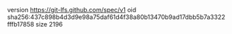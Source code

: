 version https://git-lfs.github.com/spec/v1
oid sha256:437c898b4d3d9e98a75daf61d4f38a80b13470b9ad17dbb5b7a3322fffb17858
size 2196
